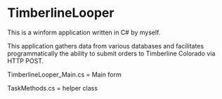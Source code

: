 # TimberlineLooper

This is a winform application written in C# by myself.

This application gathers data from various databases and facilitates programmatically the ability
to submit orders to Timberline Colorado via HTTP POST.

TimberlineLooper_Main.cs = Main form

TaskMethods.cs = helper class
